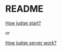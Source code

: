 # README

[How judge start?](./flow_of_setup_process.md)

or

[How judge server work?](./server/basic-knowledge.md)
